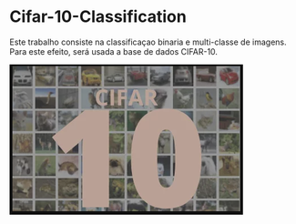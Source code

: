 # Cifar-10-Classification
Este trabalho consiste na classificaçao binaria e multi-classe de imagens. Para este efeito, será usada a base de dados CIFAR-10.


![Alt text](https://github.com/rubenAlbuquerque/Cifar-10-Classification/blob/main/cifar2.PNG)
